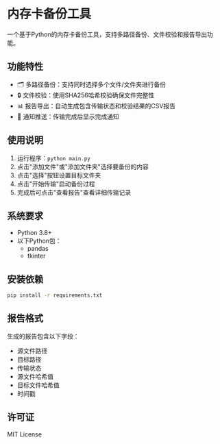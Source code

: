 # 内存卡备份工具

一个基于Python的内存卡备份工具，支持多路径备份、文件校验和报告导出功能。

## 功能特性

- 🗂️ 多路径备份：支持同时选择多个文件/文件夹进行备份
- 🔒 文件校验：使用SHA256哈希校验确保文件完整性
- 📊 报告导出：自动生成包含传输状态和校验结果的CSV报告
- 📢 通知推送：传输完成后显示完成通知

## 使用说明

1. 运行程序：`python main.py`
2. 点击"添加文件"或"添加文件夹"选择要备份的内容
3. 点击"选择"按钮设置目标文件夹
4. 点击"开始传输"启动备份过程
5. 完成后可点击"查看报告"查看详细传输记录

## 系统要求

- Python 3.8+
- 以下Python包：
  - pandas
  - tkinter

## 安装依赖

```bash
pip install -r requirements.txt
```

## 报告格式

生成的报告包含以下字段：
- 源文件路径
- 目标路径  
- 传输状态
- 源文件哈希值
- 目标文件哈希值
- 时间戳

## 许可证

MIT License
